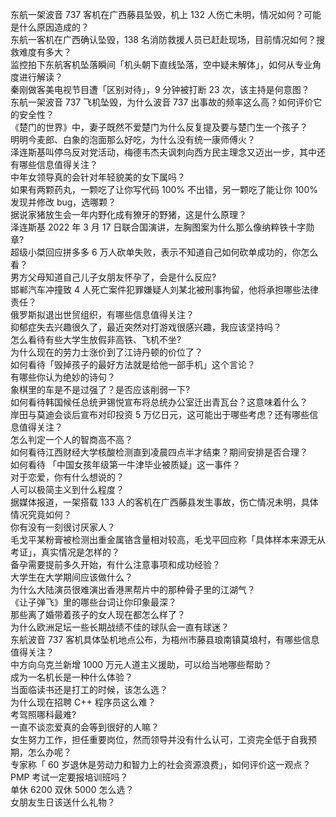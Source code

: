 东航一架波音 737 客机在广西藤县坠毁，机上 132 人伤亡未明，情况如何？可能是什么原因造成的？  
东航一客机在广西确认坠毁，138 名消防救援人员已赶赴现场，目前情况如何？搜救难度有多大？  
监控拍下东航客机坠落瞬间「机头朝下直线坠落，空中疑未解体」，如何从专业角度进行解读？  
秦刚做客美电视节目遭「区别对待」，9 分钟被打断 23 次，该主持是何意图？  
东航一架波音 737 飞机坠毁，为什么波音 737 出事故的频率这么高？如何评价它的安全性？  
《楚门的世界》中，妻子既然不爱楚门为什么反复提及要与楚门生一个孩子？  
明明今麦郎、白象的泡面那么好吃，为什么没有统一康师傅火？  
泽连斯基叫停乌反对党活动，梅德韦杰夫讽刺向西方民主理念又迈出一步，其中还有哪些信息值得关注？  
中年女领导真的会针对年轻貌美的女下属吗？  
如果有两颗药丸，一颗吃了让你写代码 100% 不出错，另一颗吃了能让你 100% 发现并修改 bug，选哪颗？  
据说家猪放生会一年内野化成有獠牙的野猪，这是什么原理？  
泽连斯基 2022 年 3 月 17 日联合国演讲，左胸图案为什么那么像纳粹铁十字勋章?  
超级小桀回应拼多多 6 万人砍单失败，表示不知道自己如何砍单成功的，你怎么看？  
男方父母知道自己儿子女朋友怀孕了，会是什么反应?  
邯郸汽车冲撞致 4 人死亡案件犯罪嫌疑人刘某北被刑事拘留，他将承担哪些法律责任？  
俄罗斯拟退出世贸组织，有哪些信息值得关注？  
抑郁症失去兴趣很久了，最近突然对打游戏很感兴趣，我应该坚持吗？  
怎么看待有些大学生放假非高铁、飞机不坐?  
为什么现在的劳力士涨价到了江诗丹顿的价位了？  
如何看待「毁掉孩子的最好方法就是给他一部手机」这个言论？  
有哪些你认为绝妙的诗句？  
象棋里的车是不是过强了？是否应该削弱一下?  
如何看待韩国候任总统尹锡悦宣布将总统办公室迁出青瓦台？这意味着什么？  
岸田与莫迪会谈后宣布对印投资 5 万亿日元，这可能出于哪些考虑？还有哪些信息值得关注？  
怎么判定一个人的智商高不高？  
如何看待江西财经大学核酸检测直到凌晨四点半才结束？期间安排是否合理？  
如何看待 「中国女孩年级第一牛津毕业被质疑」这一事件？  
对于恋爱，你有什么想说的？  
人可以极简主义到什么程度？  
据媒体报道，一架搭载 133 人的客机在广西藤县发生事故，伤亡情况未明，具体情况究竟如何？  
你有没有一刻很讨厌家人？  
毛戈平某粉膏被检测出重金属铬含量相对较高，毛戈平回应称「具体样本来源无从考证」，真实情况是怎样的？  
备孕需要提前多久开始，有什么注意事项和成功经验？  
大学生在大学期间应该做什么？  
为什么大陆演员很难演出香港黑帮片中的那种骨子里的江湖气？  
《让子弹飞》里的哪些台词让你印象最深？  
那些离了婚带着孩子的女人现在都怎么样了？  
为什么欧洲足坛一些长期战绩不佳的球队会一直有球迷？  
东航波音 737 客机具体坠机地点公布，为梧州市藤县琅南镇莫埌村，有哪些信息值得关注？  
中方向乌克兰新增 1000 万元人道主义援助，可以给当地哪些帮助？  
成为一名机长是一种什么体验？  
当面临读书还是打工的时候，该怎么选？  
为什么现在招聘 C++ 程序员这么难？  
考驾照哪科最难?  
一直不谈恋爱真的会等到很好的人嘛？  
女生努力工作，担任重要岗位，然而领导并没有什么认可，工资完全低于自我预期，怎么办呢？  
专家称「 60 岁退休是劳动力和智力上的社会资源浪费」，如何评价这一观点？  
PMP 考试一定要报培训班吗？  
单休 6200 双休 5000 怎么选？  
女朋友生日该送什么礼物？  
